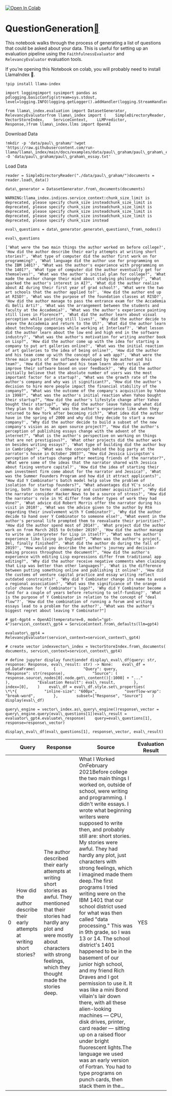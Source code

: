 [![Open In Colab](https://colab.research.google.com/assets/colab-badge.svg)](https://colab.research.google.com/github/jerryjliu/llama_index/blob/main/docs/examples/evaluation/QuestionGeneration.ipynb)

QuestionGeneration[](#questiongeneration "Permalink to this heading")
======================================================================

This notebook walks through the process of generating a list of questions that could be asked about your data. This is useful for setting up an evaluation pipeline using the `FaithfulnessEvaluator` and `RelevancyEvaluator` evaluation tools.

If you’re opening this Notebook on colab, you will probably need to install LlamaIndex 🦙.


```
!pip install llama-index
```

```
import loggingimport sysimport pandas as pdlogging.basicConfig(stream=sys.stdout, level=logging.INFO)logging.getLogger().addHandler(logging.StreamHandler(stream=sys.stdout))
```

```
from llama\_index.evaluation import DatasetGenerator, RelevancyEvaluatorfrom llama\_index import (    SimpleDirectoryReader,    VectorStoreIndex,    ServiceContext,    LLMPredictor,    Response,)from llama\_index.llms import OpenAI
```
Download Data


```
!mkdir -p 'data/paul\_graham/'!wget 'https://raw.githubusercontent.com/run-llama/llama\_index/main/docs/examples/data/paul\_graham/paul\_graham\_essay.txt' -O 'data/paul\_graham/paul\_graham\_essay.txt'
```
Load Data


```
reader = SimpleDirectoryReader("./data/paul\_graham/")documents = reader.load\_data()
```

```
data\_generator = DatasetGenerator.from\_documents(documents)
```

```
WARNING:llama_index.indices.service_context:chunk_size_limit is deprecated, please specify chunk_size insteadchunk_size_limit is deprecated, please specify chunk_size insteadchunk_size_limit is deprecated, please specify chunk_size insteadchunk_size_limit is deprecated, please specify chunk_size insteadchunk_size_limit is deprecated, please specify chunk_size instead
```

```
eval\_questions = data\_generator.generate\_questions\_from\_nodes()
```

```
eval\_questions
```

```
['What were the two main things the author worked on before college?', 'How did the author describe their early attempts at writing short stories?', 'What type of computer did the author first work on for programming?', 'What language did the author use for programming on the IBM 1401?', "What was the author's experience with programming on the 1401?", 'What type of computer did the author eventually get for themselves?', "What was the author's initial plan for college?", 'What made the author change their mind about studying philosophy?', "What sparked the author's interest in AI?", 'What did the author realize about AI during their first year of grad school?', 'What were the two art schools that the author applied to?', 'How did the author end up at RISD?', 'What was the purpose of the foundation classes at RISD?', 'How did the author manage to pass the entrance exam for the Accademia di Belli Arti?', 'What was the arrangement between the students and faculty at the Accademia?', "What was the author's experience painting still lives in Florence?", 'What did the author learn about visual perception while painting still lives?', 'Why did the author decide to leave the Accademia and return to the US?', 'What did the author learn about technology companies while working at Interleaf?', 'What lesson did the author learn about the low end and high end in the software industry?', "What was the author's motivation for writing another book on Lisp?", 'How did the author come up with the idea for starting a company to put art galleries online?', 'What was the initial reaction of art galleries to the idea of being online?', 'How did the author and his team come up with the concept of a web app?', 'What were the three main parts of the software developed by the author and his team?', 'How did the author and his team learn about retail and improve their software based on user feedback?', 'Why did the author initially believe that the absolute number of users was the most important factor for a startup?', "What was the growth rate of the author's company and why was it significant?", "How did the author's decision to hire more people impact the financial stability of the company?", "What was the outcome of the company's acquisition by Yahoo in 1998?", "What was the author's initial reaction when Yahoo bought their startup?", "How did the author's lifestyle change after Yahoo bought their startup?", 'Why did the author leave Yahoo and what did they plan to do?', "What was the author's experience like when they returned to New York after becoming rich?", 'What idea did the author have in the spring of 2000 and why did they decide to start a new company?', "Why did the author decide to build a subset of the new company's vision as an open source project?", "How did the author's perception of publishing essays change with the advent of the internet?", "What is the author's perspective on working on things that are not prestigious?", 'What other projects did the author work on besides writing essays?', 'What type of building did the author buy in Cambridge?', "What was the concept behind the big party at the narrator's house in October 2003?", "How did Jessica Livingston's perception of startups change after meeting friends of the narrator?", 'What were some of the ideas that the narrator shared with Jessica about fixing venture capital?', 'How did the idea of starting their own investment firm come about for the narrator and Jessica?', 'What was the Summer Founders Program and how did it attract applicants?', "How did Y Combinator's batch model help solve the problem of isolation for startup founders?", "What advantages did YC's scale bring, both in terms of community and customer acquisition?", 'Why did the narrator consider Hacker News to be a source of stress?', "How did the narrator's role in YC differ from other types of work they had done?", 'What advice did Robert Morris offer the narrator during his visit in 2010?', 'What was the advice given to the author by Rtm regarding their involvement with Y Combinator?', 'Why did the author decide to hand over Y Combinator to someone else?', "What event in the author's personal life prompted them to reevaluate their priorities?", 'How did the author spend most of 2014?', 'What project did the author work on from March 2015 to October 2019?', 'How did the author manage to write an interpreter for Lisp in itself?', "What was the author's experience like living in England?", "When was the author's project, Bel, finally finished?", 'What did the author do during the fall of 2019?', "How would you describe the author's journey and decision-making process throughout the document?", "How did the author's experience with editing Lisp expressions differ from traditional app editing?", 'Why did the author receive negative comments when claiming that Lisp was better than other languages?', 'What is the difference between putting something online and publishing it online?', 'How did the customs of venture capital practice and essay writing reflect outdated constraints?', 'Why did Y Combinator change its name to avoid a regional association?', "What was the significance of the orange color chosen for Y Combinator's logo?", 'Why did Y Combinator become a fund for a couple of years before returning to self-funding?', 'What is the purpose of Y Combinator in relation to the concept of "deal flow"?', 'How did the combination of running a forum and writing essays lead to a problem for the author?', "What was the author's biggest regret about leaving Y Combinator?"]
```

```
# gpt-4gpt4 = OpenAI(temperature=0, model="gpt-4")service\_context\_gpt4 = ServiceContext.from\_defaults(llm=gpt4)
```

```
evaluator\_gpt4 = RelevancyEvaluator(service\_context=service\_context\_gpt4)
```

```
# create vector indexvector\_index = VectorStoreIndex.from\_documents(    documents, service\_context=service\_context\_gpt4)
```

```
# define jupyter display functiondef display\_eval\_df(query: str, response: Response, eval\_result: str) -> None:    eval\_df = pd.DataFrame(        {            "Query": query,            "Response": str(response),            "Source": (                response.source\_nodes[0].node.get\_content()[:1000] + "..."            ),            "Evaluation Result": eval\_result,        },        index=[0],    )    eval\_df = eval\_df.style.set\_properties(        \*\*{            "inline-size": "600px",            "overflow-wrap": "break-word",        },        subset=["Response", "Source"]    )    display(eval\_df)
```

```
query\_engine = vector\_index.as\_query\_engine()response\_vector = query\_engine.query(eval\_questions[1])eval\_result = evaluator\_gpt4.evaluate\_response(    query=eval\_questions[1], response=response\_vector)
```

```
display\_eval\_df(eval\_questions[1], response\_vector, eval\_result)
```


|  | Query | Response | Source | Evaluation Result |
| --- | --- | --- | --- | --- |
| 0 | How did the author describe their early attempts at writing short stories? | The author described their early attempts at writing short stories as awful. They mentioned that their stories had hardly any plot and were mostly about characters with strong feelings, which they thought made the stories deep. | What I Worked OnFebruary 2021Before college the two main things I worked on, outside of school, were writing and programming. I didn't write essays. I wrote what beginning writers were supposed to write then, and probably still are: short stories. My stories were awful. They had hardly any plot, just characters with strong feelings, which I imagined made them deep.The first programs I tried writing were on the IBM 1401 that our school district used for what was then called "data processing." This was in 9th grade, so I was 13 or 14. The school district's 1401 happened to be in the basement of our junior high school, and my friend Rich Draves and I got permission to use it. It was like a mini Bond villain's lair down there, with all these alien-looking machines — CPU, disk drives, printer, card reader — sitting up on a raised floor under bright fluorescent lights.The language we used was an early version of Fortran. You had to type programs on punch cards, then stack them in the... | YES |


